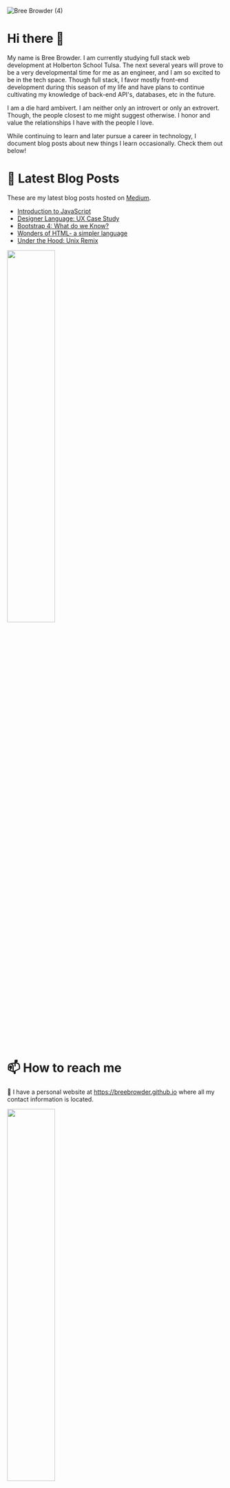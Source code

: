 
![Bree Browder (4)](https://user-images.githubusercontent.com/58611397/150261822-b5d070ac-1142-401d-be3d-ed6de105ba5d.png)


# Hi there 👋
My name is Bree Browder. I am currently studying full stack web development at Holberton School Tulsa. The next several years will prove to be a very developmental time for me as an engineer, and I am so excited to be in the tech space. Though full stack, I favor mostly front-end development during this season of my life and have plans to continue cultivating my knowledge of back-end API's, databases, etc in the future.

I am a die hard ambivert. I am neither only an introvert or only an extrovert. Though, the people closest to me might suggest otherwise. I honor and value the relationships I have with the people I love.

While continuing to learn and later pursue a career in technology, I document blog posts about new things I learn occasionally. Check them out below!

# 📝 Latest Blog Posts
These are my latest blog posts hosted on <a href="https://medium.com">Medium</a>.

<!-- BLOG-POST-LIST:START -->
- [Introduction to JavaScript](https://medium.com/geekculture/introduction-to-javascript-73f201677140?source=rss-7aa4ae5543ba------2)
- [Designer Language: UX Case Study](https://breebrowder.medium.com/designer-language-ux-case-study-c08318674d27?source=rss-7aa4ae5543ba------2)
- [Bootstrap 4: What do we Know?](https://medium.com/geekculture/bootstrap-4-what-do-we-know-2eebc2d3a302?source=rss-7aa4ae5543ba------2)
- [Wonders of HTML- a simpler language](https://breebrowder.medium.com/wonders-of-html-a-simpler-language-3dffa8530b72?source=rss-7aa4ae5543ba------2)
- [Under the Hood: Unix Remix](https://breebrowder.medium.com/under-the-hood-unix-remix-2f507ebb2f6?source=rss-7aa4ae5543ba------2)
<!-- BLOG-POST-LIST:END -->

<img width="47%" src="https://github-readme-stats.vercel.app/api/top-langs/?username=breebrowder&layout=compact&show_icons=true&theme=cobalt" />


# 📫 How to reach me
🔗 I have a personal website at https://breebrowder.github.io where all my contact information is located.



<img width="47%" src="https://github-readme-stats.vercel.app/api?username=breebrowder&show_icons=true&theme=cobalt" />


###### Github Stats coutesy of https://github.com/anuraghazra/
